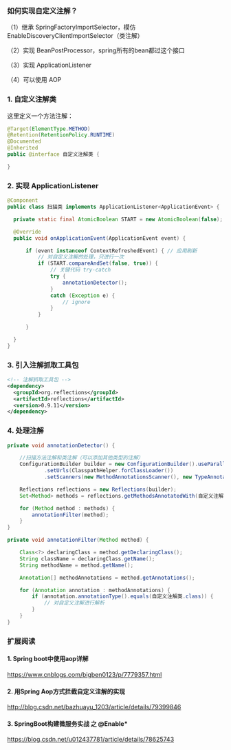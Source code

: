 ### 如何实现自定义注解？
（1）继承 SpringFactoryImportSelector，模仿 EnableDiscoveryClientImportSelector（类注解）

（2）实现 BeanPostProcessor，spring所有的bean都过这个接口

（3）实现 ApplicationListener<ContextRefreshedEvent>

（4）可以使用 AOP

### 1. 自定义注解类
这里定义一个方法注解：

```java
@Target(ElementType.METHOD)
@Retention(RetentionPolicy.RUNTIME)
@Documented
@Inherited
public @interface 自定义注解类 {

}
```

### 2. 实现 ApplicationListener<ContextRefreshedEvent>
```java
@Component
public class 扫描类 implements ApplicationListener<ApplicationEvent> {

  private static final AtomicBoolean START = new AtomicBoolean(false);

  @Override
  public void onApplicationEvent(ApplicationEvent event) {

      if (event instanceof ContextRefreshedEvent) { // 应用刷新
          // 对自定义注解的处理，只进行一次
          if (START.compareAndSet(false, true)) {
              // 关键代码 try-catch
              try {
                  annotationDetector();                
              }
              catch (Exception e) {
                  // ignore
              }
          }

      }

  }
}
```

### 3. 引入注解抓取工具包
```xml
<!-- 注解抓取工具包 -->
<dependency>
  <groupId>org.reflections</groupId>
  <artifactId>reflections</artifactId>
  <version>0.9.11</version>
</dependency>
```

### 4. 处理注解
```java
private void annotationDetector() {

    //扫描方法注解和类注解（可以添加其他类型的注解）
    ConfigurationBuilder builder = new ConfigurationBuilder().useParallelExecutor()
            .setUrls(ClasspathHelper.forClassLoader())
            .setScanners(new MethodAnnotationsScanner(), new TypeAnnotationsScanner());

    Reflections reflections = new Reflections(builder);
    Set<Method> methods = reflections.getMethodsAnnotatedWith(自定义注解类.class);

    for (Method method : methods) {
        annotationFilter(method);
    }
}

private void annotationFilter(Method method) {

    Class<?> declaringClass = method.getDeclaringClass();
    String className = declaringClass.getName();
    String methodName = method.getName();

    Annotation[] methodAnnotations = method.getAnnotations();

    for (Annotation annotation : methodAnnotations) {
        if (annotation.annotationType().equals(自定义注解类.class)) {
            // 对自定义注解进行解析
        }
    }
}
```

### 扩展阅读
#### 1. Spring boot中使用aop详解
https://www.cnblogs.com/bigben0123/p/7779357.html

#### 2. 用Spring Aop方式拦截自定义注解的实现
http://blog.csdn.net/bazhuayu_1203/article/details/79399846

#### 3. SpringBoot构建微服务实战 之 @Enable*
https://blog.csdn.net/u012437781/article/details/78625743
